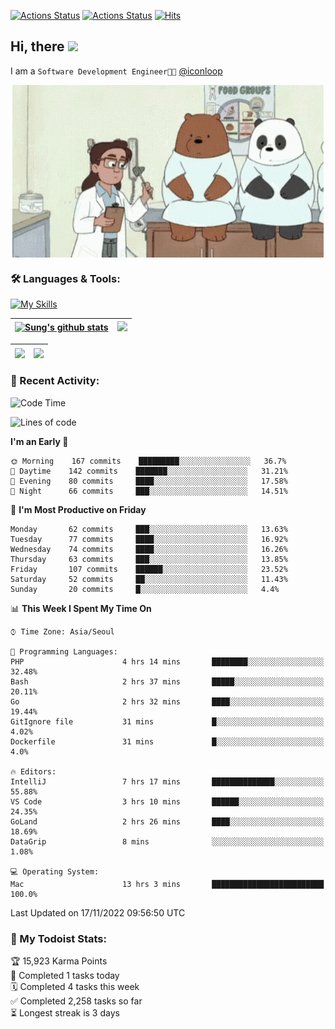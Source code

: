
[![Actions Status](https://github.com/ddok2/ddok2/workflows/Todoist%20Readme/badge.svg)](https://github.com/ddok2/ddok2/actions)
[![Actions Status](https://github.com/ddok2/ddok2/workflows/wakatime-stats/badge.svg)](https://github.com/ddok2/ddok2/actions)
[![Hits](https://hits.seeyoufarm.com/api/count/incr/badge.svg?url=https%3A%2F%2Fgithub.com%2Fddok2&count_bg=%23FF9595&title_bg=%23555555&icon=github.svg&icon_color=%23FFFFFF&title=hits&edge_flat=false)](https://hits.seeyoufarm.com)

<!-- ![visitors](https://visitor-badge.laobi.icu/badge?page_id=ddok2.ddok2) -->
## Hi, there <img src="https://raw.githubusercontent.com/MartinHeinz/MartinHeinz/master/wave.gif" width="3%">

I am a `Software Development Engineer🧑‍💻` [@iconloop](https://github.com/iconloop)


<p align="center">
    <img align="center" alt="GIF" src="img/debugging.gif" />
</p>


### 🛠 Languages & Tools:

[![My Skills](https://skillicons.dev/icons?i=go,js,ts,py,express,react,svelte,jquery,pug,mongodb,mysql,redis,aws,docker,kubernetes)](https://skillicons.dev)


| <a href="https://github-readme-stats.vercel.app/api?username=ddok2&show_icons=true&include_all_commits=true&count_private=true&theme=buefy&hide_border=true"><img align="center" src="https://github-readme-stats.vercel.app/api?username=ddok2&show_icons=true&include_all_commits=true&count_private=true&theme=buefy&hide_border=true" alt="Sung's github stats" /></a> | <a href="https://github.com/ddok2"><img src="http://github-readme-streak-stats.herokuapp.com?user=ddok2&hide_border=true" /></a> |
| ------------- |------------- |


| <a href="https://github.com/ddok2"><img align="center" src="https://github-readme-stats.vercel.app/api/top-langs/?username=ddok2&theme=buefy&hide=html,css&hide_border=true" /></a> | <a href="https://github.com/ddok2"><img align="center" src="https://activity-graph.herokuapp.com/graph?username=ddok2&theme=github&hide_border=true" height="250" /></a> |
| ------------- |--------------------------------------------------------------------------------------------------------------------------------------------------------------------------|


<!-- <details open>
    <summary>📈 My GitHub Stats</summary>
    <p align="center">
        <a href="https://github.com/ddok2">
            <img align="center" src="https://github-readme-stats.vercel.app/api?username=ddok2&show_icons=true&include_all_commits=true&count_private=true&theme=buefy&hide_border=true" alt="Sung's github stats" />
        </a>
    </p>
</details>
<details>
    <summary>💬 Top Languages</summary>
    <p align="center"> 
        <a href="https://github.com/ddok2">
            <img align="center" src="https://github-readme-stats.vercel.app/api/top-langs/?username=ddok2&layout=compact&theme=buefy&hide=html,css&hide_border=true" />
        </a>
    </p>
</details> -->


### 🌈 Recent Activity:
<!--START_SECTION:waka-->
![Code Time](http://img.shields.io/badge/Code%20Time-1%2C864%20hrs%2044%20mins-blue)

![Lines of code](https://img.shields.io/badge/From%20Hello%20World%20I%27ve%20Written-2%20Million%20lines%20of%20code-blue)

**I'm an Early 🐤** 

```text
🌞 Morning    167 commits    █████████░░░░░░░░░░░░░░░░   36.7% 
🌆 Daytime    142 commits    ███████░░░░░░░░░░░░░░░░░░   31.21% 
🌃 Evening    80 commits     ████░░░░░░░░░░░░░░░░░░░░░   17.58% 
🌙 Night      66 commits     ███░░░░░░░░░░░░░░░░░░░░░░   14.51%

```
📅 **I'm Most Productive on Friday** 

```text
Monday       62 commits     ███░░░░░░░░░░░░░░░░░░░░░░   13.63% 
Tuesday      77 commits     ████░░░░░░░░░░░░░░░░░░░░░   16.92% 
Wednesday    74 commits     ████░░░░░░░░░░░░░░░░░░░░░   16.26% 
Thursday     63 commits     ███░░░░░░░░░░░░░░░░░░░░░░   13.85% 
Friday       107 commits    ██████░░░░░░░░░░░░░░░░░░░   23.52% 
Saturday     52 commits     ██░░░░░░░░░░░░░░░░░░░░░░░   11.43% 
Sunday       20 commits     █░░░░░░░░░░░░░░░░░░░░░░░░   4.4%

```


📊 **This Week I Spent My Time On** 

```text
⌚︎ Time Zone: Asia/Seoul

💬 Programming Languages: 
PHP                      4 hrs 14 mins       ████████░░░░░░░░░░░░░░░░░   32.48% 
Bash                     2 hrs 37 mins       █████░░░░░░░░░░░░░░░░░░░░   20.11% 
Go                       2 hrs 32 mins       ████░░░░░░░░░░░░░░░░░░░░░   19.44% 
GitIgnore file           31 mins             █░░░░░░░░░░░░░░░░░░░░░░░░   4.02% 
Dockerfile               31 mins             █░░░░░░░░░░░░░░░░░░░░░░░░   4.0%

🔥 Editors: 
IntelliJ                 7 hrs 17 mins       ██████████████░░░░░░░░░░░   55.88% 
VS Code                  3 hrs 10 mins       ██████░░░░░░░░░░░░░░░░░░░   24.35% 
GoLand                   2 hrs 26 mins       ████░░░░░░░░░░░░░░░░░░░░░   18.69% 
DataGrip                 8 mins              ░░░░░░░░░░░░░░░░░░░░░░░░░   1.08%

💻 Operating System: 
Mac                      13 hrs 3 mins       █████████████████████████   100.0%

```


 Last Updated on 17/11/2022 09:56:50 UTC
<!--END_SECTION:waka-->

### 🚧 My Todoist Stats:
<!-- TODO-IST:START -->
🏆  15,923 Karma Points           
🌸  Completed 1 tasks today           
🗓  Completed 4 tasks this week           
✅  Completed 2,258 tasks so far           
⏳  Longest streak is 3 days
<!-- TODO-IST:END -->

